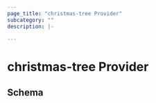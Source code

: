 ```yaml
---
page_title: "christmas-tree Provider"
subcategory: ""
description: |-
  
---
```


# christmas-tree Provider





## Schema
